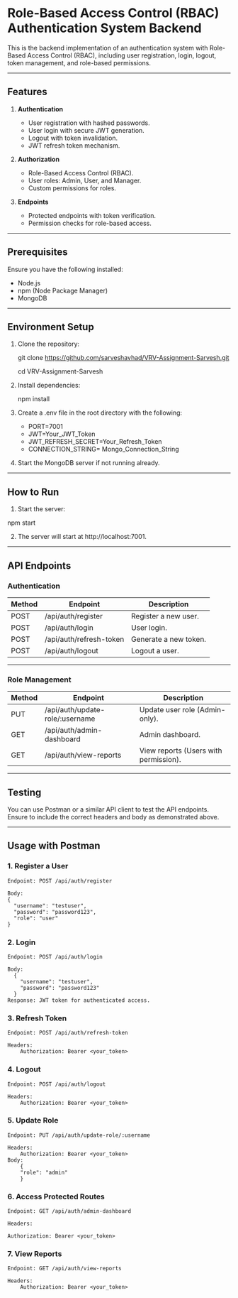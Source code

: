 # Role-Based Access Control (RBAC) Authentication System Backend

This is the backend implementation of an authentication system with Role-Based Access Control (RBAC), including user registration, login, logout, token management, and role-based permissions.

---

## Features

1. **Authentication**
   - User registration with hashed passwords.
   - User login with secure JWT generation.
   - Logout with token invalidation.
   - JWT refresh token mechanism.

2. **Authorization**
   - Role-Based Access Control (RBAC).
   - User roles: Admin, User, and Manager.
   - Custom permissions for roles.

3. **Endpoints**
   - Protected endpoints with token verification.
   - Permission checks for role-based access.

---

## Prerequisites

Ensure you have the following installed:
- Node.js
- npm (Node Package Manager)
- MongoDB

---

## Environment Setup

1. Clone the repository:
  
    git clone https://github.com/sarveshavhad/VRV-Assignment-Sarvesh.git
   
    cd VRV-Assignment-Sarvesh

3. Install dependencies:
  
   npm install

4. Create a .env file in the root directory with the following:

    - PORT=7001   
    - JWT=Your_JWT_Token   
    - JWT_REFRESH_SECRET=Your_Refresh_Token   
    - CONNECTION_STRING= Mongo_Connection_String

6. Start the MongoDB server if not running already.

---

## How to Run

1. Start the server:
   
  npm start

2. The server will start at http://localhost:7001.

---

## API Endpoints

### Authentication
| Method | Endpoint                 | Description               |
|--------|--------------------------|---------------------------|
| POST   | /api/auth/register       | Register a new user.      |
| POST   | /api/auth/login          | User login.               |
| POST   | /api/auth/refresh-token  | Generate a new token.     |
| POST   | /api/auth/logout         | Logout a user.            |

---

### Role Management
| Method | Endpoint                        | Description                            |
|--------|---------------------------------|----------------------------------------|
| PUT    | /api/auth/update-role/:username | Update user role (Admin-only).         |
| GET    | /api/auth/admin-dashboard       | Admin dashboard.                       |
| GET    | /api/auth/view-reports          | View reports (Users with permission).  |

---

## Testing
You can use Postman or a similar API client to test the API endpoints. Ensure to include the correct headers and body as demonstrated above.

---

## Usage with Postman
### 1. Register a User
    Endpoint: POST /api/auth/register

    Body:     
    {
      "username": "testuser",
      "password": "password123",
      "role": "user"
    }
   
### 2. Login
    Endpoint: POST /api/auth/login  

    Body: 
      {
        "username": "testuser",
        "password": "password123"
      }
    Response: JWT token for authenticated access.

### 3. Refresh Token
    Endpoint: POST /api/auth/refresh-token

    Headers:  
        Authorization: Bearer <your_token>

### 4. Logout
    Endpoint: POST /api/auth/logout

    Headers:
        Authorization: Bearer <your_token>

### 5. Update Role

    Endpoint: PUT /api/auth/update-role/:username

    Headers:
        Authorization: Bearer <your_token>
    Body:
        {
        "role": "admin"
        }


### 6. Access Protected Routes

    Endpoint: GET /api/auth/admin-dashboard

    Headers:   
   
    Authorization: Bearer <your_token>

### 7. View Reports
    Endpoint: GET /api/auth/view-reports

    Headers:
        Authorization: Bearer <your_token>


